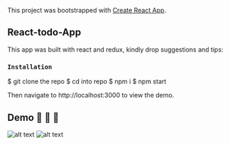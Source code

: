 This project was bootstrapped with [Create React App](https://github.com/facebook/create-react-app).

## React-todo-App

This app was built with react and redux, kindly drop suggestions and tips:

### `Installation`

$ git clone the repo
$ cd into repo
$ npm i
$ npm start

Then navigate to http://localhost:3000 to view the demo.


## Demo :sparkling_heart: :sparkling_heart: :sparkling_heart:

![alt text](http://url/to/img.png)
![alt text](http://url/to/img2.png)
